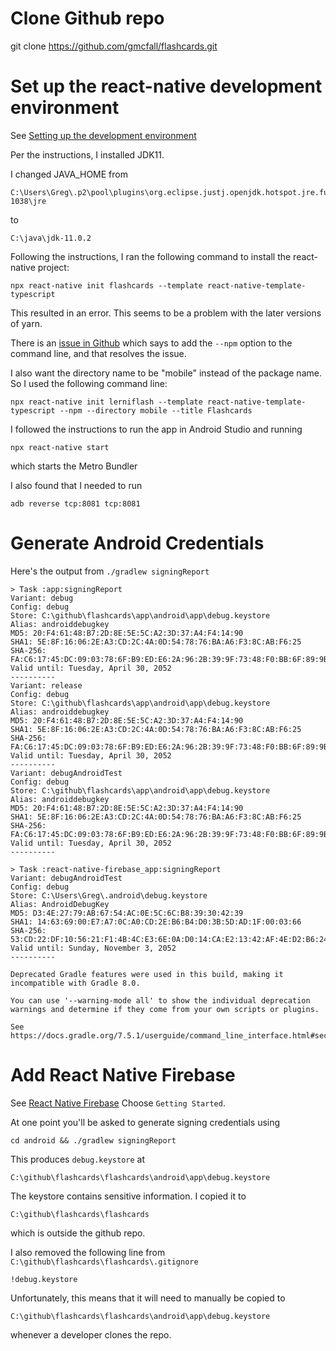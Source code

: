 # Clone Github repo
git clone https://github.com/gmcfall/flashcards.git

# Set up the react-native development environment

See [Setting up the development environment](https://reactnative.dev/docs/environment-setup)

Per the instructions, I installed JDK11.

I changed JAVA_HOME from
```
C:\Users\Greg\.p2\pool\plugins\org.eclipse.justj.openjdk.hotspot.jre.full.win32.x86_64_17.0.4.v20220903-1038\jre
```

to
```
C:\java\jdk-11.0.2
```

Following the instructions, I ran the following command to install the react-native project:
```
npx react-native init flashcards --template react-native-template-typescript
```

This resulted in an error. This seems to be a problem with the later versions of yarn.

There is an [issue in Github](https://github.com/react-native-community/react-native-template-typescript/issues/230)
which says to add the `--npm` option to the command line, and that resolves the issue.

I also want the directory name to be "mobile" instead of the package name. So I used the following command line:
```
npx react-native init lerniflash --template react-native-template-typescript --npm --directory mobile --title Flashcards
```

I followed the instructions to run the app in Android Studio and running
```
npx react-native start
```

which starts the Metro Bundler

I also found that I needed to run 
```
adb reverse tcp:8081 tcp:8081
```
# Generate Android Credentials

Here's the output from `./gradlew signingReport`

```
> Task :app:signingReport
Variant: debug
Config: debug
Store: C:\github\flashcards\app\android\app\debug.keystore
Alias: androiddebugkey
MD5: 20:F4:61:48:B7:2D:8E:5E:5C:A2:3D:37:A4:F4:14:90
SHA1: 5E:8F:16:06:2E:A3:CD:2C:4A:0D:54:78:76:BA:A6:F3:8C:AB:F6:25
SHA-256: FA:C6:17:45:DC:09:03:78:6F:B9:ED:E6:2A:96:2B:39:9F:73:48:F0:BB:6F:89:9B:83:32:66:75:91:03:3B:9C
Valid until: Tuesday, April 30, 2052
----------
Variant: release
Config: debug
Store: C:\github\flashcards\app\android\app\debug.keystore
Alias: androiddebugkey
MD5: 20:F4:61:48:B7:2D:8E:5E:5C:A2:3D:37:A4:F4:14:90
SHA1: 5E:8F:16:06:2E:A3:CD:2C:4A:0D:54:78:76:BA:A6:F3:8C:AB:F6:25
SHA-256: FA:C6:17:45:DC:09:03:78:6F:B9:ED:E6:2A:96:2B:39:9F:73:48:F0:BB:6F:89:9B:83:32:66:75:91:03:3B:9C
Valid until: Tuesday, April 30, 2052
----------
Variant: debugAndroidTest
Config: debug
Store: C:\github\flashcards\app\android\app\debug.keystore
Alias: androiddebugkey
MD5: 20:F4:61:48:B7:2D:8E:5E:5C:A2:3D:37:A4:F4:14:90
SHA1: 5E:8F:16:06:2E:A3:CD:2C:4A:0D:54:78:76:BA:A6:F3:8C:AB:F6:25
SHA-256: FA:C6:17:45:DC:09:03:78:6F:B9:ED:E6:2A:96:2B:39:9F:73:48:F0:BB:6F:89:9B:83:32:66:75:91:03:3B:9C
Valid until: Tuesday, April 30, 2052
----------

> Task :react-native-firebase_app:signingReport
Variant: debugAndroidTest
Config: debug
Store: C:\Users\Greg\.android\debug.keystore
Alias: AndroidDebugKey
MD5: D3:4E:27:79:AB:67:54:AC:0E:5C:6C:B8:39:30:42:39
SHA1: 14:63:69:00:E7:A7:0C:A0:CD:2E:B6:B4:D0:3B:5D:AD:1F:00:03:66
SHA-256: 53:CD:22:DF:10:56:21:F1:4B:4C:E3:6E:0A:D0:14:CA:E2:13:42:AF:4E:D2:B6:24:17:97:71:10:0E:5F:14:B4
Valid until: Sunday, November 3, 2052
----------

Deprecated Gradle features were used in this build, making it incompatible with Gradle 8.0.

You can use '--warning-mode all' to show the individual deprecation warnings and determine if they come from your own scripts or plugins.

See https://docs.gradle.org/7.5.1/userguide/command_line_interface.html#sec:command_line_warnings

```


# Add React Native Firebase
See [React Native Firebase](https://rnfirebase.io/) 
Choose `Getting Started`.

At one point you'll be asked to generate signing credentials using
```
cd android && ./gradlew signingReport
```

This produces `debug.keystore` at
```
C:\github\flashcards\flashcards\android\app\debug.keystore
```

The keystore contains sensitive information. I copied it to 
```
C:\github\flashcards\flashcards
```
which is outside the github repo.

I also removed the following line from `C:\github\flashcards\flashcards\.gitignore`
```
!debug.keystore
```

Unfortunately, this means that it will need to manually be copied to 
```
C:\github\flashcards\flashcards\android\app\debug.keystore
```
whenever a developer clones the repo.



